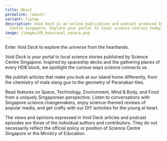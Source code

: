 ```yaml
---
title: About
permalink: /about/
variant: tiptap
description: Void Deck is an online publication and podcast produced by Science
  Centre Singapore. Explore your portal to local science stories today!
image: /images/VD_keyvisual_square.png
---
```

<p>Enter <em>Void Deck</em> to explore the universe from the heartlands.</p>
<p><em>Void Deck</em> is your portal to local science stories published by
Science Centre Singapore. Inspired by spaceship decks and the gathering
places of every HDB block, we spotlight the curious ways science connects
us.</p>
<p>We publish articles that make you look at our island home differently,
from the chemistry of mala xiang guo to the geometry of Peranakan tiles.</p>
<p>Read features on Space, Technology, Environment, Mind &amp; Body, and
Food from a uniquely Singaporean perspective. Listen to conversations with
Singapore science changemakers, enjoy science-themed reviews of popular
media, and get crafty with our DIY activities for the young at heart.</p>
<p>The views and opinions expressed in Void Deck articles and podcast episodes
are those of the individual authors and contributors. They do not necessarily
reflect the official policy or position of Science Centre Singapore or
the Ministry of Education.</p>